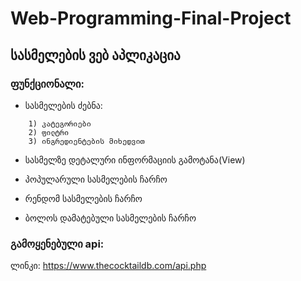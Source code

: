 ﻿# Web-Programming-Final-Project

## სასმელების ვებ აპლიკაცია

### ფუნქციონალი:

* სასმელების ძებნა:

~~~
	1) კატეგორიები
	2) ფილტრი
	3) ინგრედიენტების მიხედვით
~~~

	
* სასმელზე დეტალური ინფორმაციის გამოტანა(View)

* პოპულარული სასმელების ჩარჩო

* რენდომ სასმელების ჩარჩო

* ბოლოს დამატებული სასმელების ჩარჩო

### გამოყენებული api:
ლინკი: https://www.thecocktaildb.com/api.php



